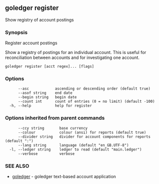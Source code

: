 ## goledger register

Show registry of account postings

### Synopsis

Register account postings

Show a registry of postings for an individual account. This
is useful for reconciliation between accounts and for investigating
one account.


```
goledger register [acct regex]... [flags]
```

### Options

```
      --asc            ascending or descending order (default true)
      --asof string    end date
      --begin string   begin date
      --count int      count of entries (0 = no limit) (default -100)
  -h, --help           help for register
```

### Options inherited from parent commands

```
      --ccy string       base currency
      --colour           colour (ansi) for reports (default true)
      --divider string   divider for account components for reports (default ":")
      --lang string      language (default "en_GB.UTF-8")
  -l, --ledger string    ledger to read (default "main.ledger")
      --verbose          verbose
```

### SEE ALSO

* [goledger](goledger.md)	 - goledger text-based account application

